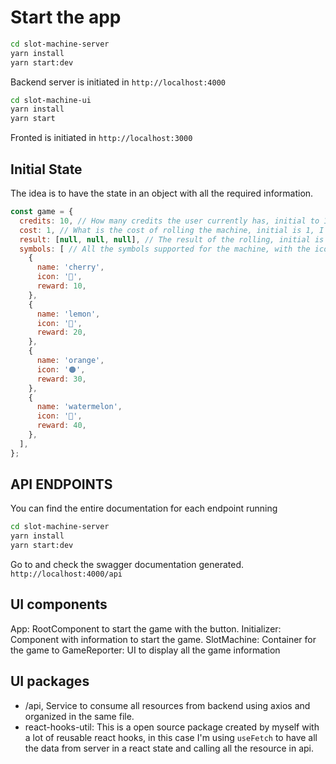# Start the app
```bash
cd slot-machine-server
yarn install
yarn start:dev
```

Backend server is initiated in `http://localhost:4000`

```bash
cd slot-machine-ui
yarn install
yarn start
```

Fronted is initiated in `http://localhost:3000`

## Initial State

The idea is to have the state in an object with all the required information.
```js
const game = {
  credits: 10, // How many credits the user currently has, initial to 10
  cost: 1, // What is the cost of rolling the machine, initial is 1, I decided to make this dynamic so we can adjust this anytime.
  result: [null, null, null], // The result of the rolling, initial is null.
  symbols: [ // All the symbols supported for the machine, with the icon to display and the reward when winning.
    {
      name: 'cherry',
      icon: '🍒',
      reward: 10,
    },
    {
      name: 'lemon',
      icon: '🍋',
      reward: 20,
    },
    {
      name: 'orange',
      icon: '🟠',
      reward: 30,
    },
    {
      name: 'watermelon',
      icon: '🍉',
      reward: 40,
    },
  ],
};
```

## API ENDPOINTS
You can find the entire documentation for each endpoint running
```bash
cd slot-machine-server
yarn install
yarn start:dev
```

Go to and check the swagger documentation generated.
`http://localhost:4000/api`

## UI components
App: RootComponent to start the game with the button.
Initializer: Component with information to start the game.
SlotMachine: Container for the game to
  GameReporter: UI to display all the game information

## UI packages
* /api, Service to consume all resources from backend using axios and organized in the same file.
* react-hooks-util: This is a open source package created by myself with a lot of reusable react hooks, in this case I'm using `useFetch` to have all the data from server in a react state and calling all the resource in api.
